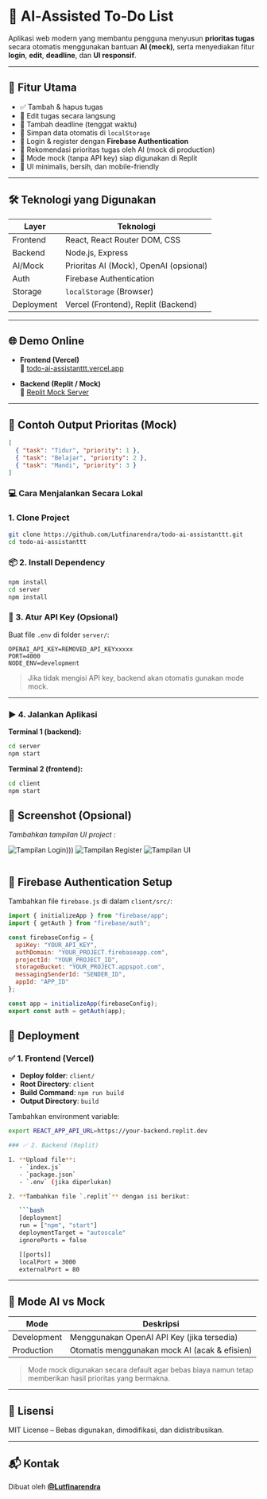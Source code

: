 # 🧠 AI‑Assisted To‑Do List

Aplikasi web modern yang membantu pengguna menyusun **prioritas tugas** secara otomatis menggunakan bantuan **AI (mock)**, serta menyediakan fitur **login**, **edit**, **deadline**, dan **UI responsif**.

---

## 🚀 Fitur Utama

- ✅ Tambah & hapus tugas
- 📝 Edit tugas secara langsung
- 📅 Tambah deadline (tenggat waktu)
- 💾 Simpan data otomatis di `localStorage`
- 🔐 Login & register dengan **Firebase Authentication**
- 🧠 Rekomendasi prioritas tugas oleh AI (mock di production)
- 🔁 Mode mock (tanpa API key) siap digunakan di Replit
- 🌈 UI minimalis, bersih, dan mobile-friendly

---

## 🛠️ Teknologi yang Digunakan

| Layer       | Teknologi                               |
|-------------|-----------------------------------------|
| Frontend    | React, React Router DOM, CSS            |
| Backend     | Node.js, Express                        |
| AI/Mock     | Prioritas AI (Mock), OpenAI (opsional)  |
| Auth        | Firebase Authentication                 |
| Storage     | `localStorage` (Browser)                |
| Deployment  | Vercel (Frontend), Replit (Backend)     |

---

## 🌐 Demo Online

- **Frontend (Vercel)**  
  🔗 [todo-ai-assistanttt.vercel.app](https://todo-ai-assistanttt.vercel.app)

- **Backend (Replit / Mock)**  
  🔗 [Replit Mock Server](https://07716fe9-a80c-4b00-88db-9feb1aaa2040-00-2fcnl99pu1tk9.pike.replit.dev)

---

## 🧪 Contoh Output Prioritas (Mock)

```json
[
  { "task": "Tidur", "priority": 1 },
  { "task": "Belajar", "priority": 2 },
  { "task": "Mandi", "priority": 3 }
]
```
### 💻 Cara Menjalankan Secara Lokal

### 1. Clone Project
```bash
git clone https://github.com/Lutfinarendra/todo-ai-assistanttt.git
cd todo-ai-assistanttt
```

### 📦 2. Install Dependency

```bash
npm install
cd server
npm install
```

### 🔐 3. Atur API Key (Opsional)

Buat file `.env` di folder `server/`:

```
OPENAI_API_KEY=REMOVED_API_KEYxxxxx
PORT=4000
NODE_ENV=development
```

> Jika tidak mengisi API key, backend akan otomatis gunakan mode mock.

---

### ▶️ 4. Jalankan Aplikasi

**Terminal 1 (backend):**

```bash
cd server
npm start
```

**Terminal 2 (frontend):**

```bash
cd client
npm start
```

## 📸 Screenshot (Opsional)

*Tambahkan tampilan UI project :*

![Tampilan Login](image.png))))
![Tampilan Register](image-1.png)
![Tampilan UI](image-2.png)
```

```
## 🔐 Firebase Authentication Setup

Tambahkan file `firebase.js` di dalam `client/src/`:

```js
import { initializeApp } from "firebase/app";
import { getAuth } from "firebase/auth";

const firebaseConfig = {
  apiKey: "YOUR_API_KEY",
  authDomain: "YOUR_PROJECT.firebaseapp.com",
  projectId: "YOUR_PROJECT_ID",
  storageBucket: "YOUR_PROJECT.appspot.com",
  messagingSenderId: "SENDER_ID",
  appId: "APP_ID"
};

const app = initializeApp(firebaseConfig);
export const auth = getAuth(app);

```

## 🚀 Deployment

### ✅ 1. Frontend (Vercel)
- **Deploy folder**: `client/`  
- **Root Directory**: `client`  
- **Build Command**: `npm run build`  
- **Output Directory**: `build`  

Tambahkan environment variable:

```bash
export REACT_APP_API_URL=https://your-backend.replit.dev

### ✅ 2. Backend (Replit)

1. **Upload file**:  
   - `index.js`
   - `package.json`
   - `.env` (jika diperlukan)

2. **Tambahkan file `.replit`** dengan isi berikut:

   ```bash
   [deployment]
   run = ["npm", "start"]
   deploymentTarget = "autoscale"
   ignorePorts = false

   [[ports]]
   localPort = 3000
   externalPort = 80
   ```

---

## 🤖 Mode AI vs Mock

| Mode        | Deskripsi                                      |
|-------------|-----------------------------------------------|
| Development | Menggunakan OpenAI API Key (jika tersedia)     |
| Production  | Otomatis menggunakan mock AI (acak & efisien)  |

> Mode mock digunakan secara default agar bebas biaya namun tetap memberikan hasil prioritas yang bermakna.

---

## 📄 Lisensi

MIT License – Bebas digunakan, dimodifikasi, dan didistribusikan.

---

## 📬 Kontak

Dibuat oleh **[@Lutfinarendra](https://github.com/Lutfinarendra)** 
